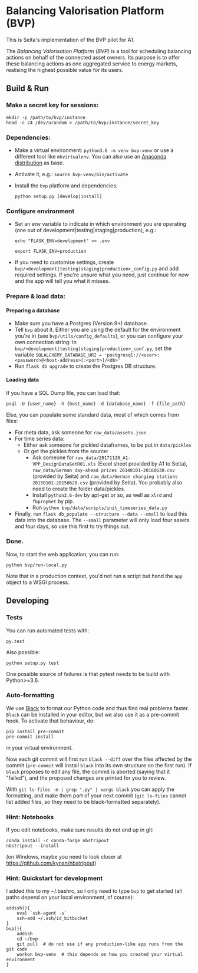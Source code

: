 # Balancing Valorisation Platform (BVP)

This is Seita's implementation of the BVP pilot for A1.

The *Balancing Valorisation Platform (BVP)* is a tool for scheduling balancing actions on behalf of the connected asset owners.
Its purpose is to offer these balancing actions as one aggregated service to energy markets, realising the highest possible value for its users.


## Build & Run


### Make a secret key for sessions:

    mkdir -p /path/to/bvp/instance
    head -c 24 /dev/urandom > /path/to/bvp/instance/secret_key


### Dependencies:

* Make a virtual environment: `python3.6 -m venv bvp-venv` or use a different tool like `mkvirtualenv`. You can also use
  an [Anaconda distribution](https://conda.io/docs/user-guide/tasks/manage-environments.html) as base.
* Activate it, e.g.: `source bvp-venv/bin/activate`
* Install the `bvp` platform and dependencies:

      python setup.py [develop|install]



### Configure environment

* Set an env variable to indicate in which environment you are operating (one out of development|testing|staging|production), e.g.:

    `echo "FLASK_ENV=development" >> .env`
    
    `export FLASK_ENV=production`
* If you need to customise settings, create `bvp/<development|testing|staging|production>_config.py` and add required settings.
  If you're unsure what you need, just continue for now and the app will tell you what it misses.


### Prepare & load data:

#### Preparing a database

* Make sure you have a Postgres (Version 9+) database.
* Tell `bvp` about it. Either you are using the default for the environment you're in (see `bvp/utils/config_defaults`),
   or you can configure your own connection string: In `bvp/<development|testing|staging|production>_conf.py`,
  set the variable `SQLALCHEMY_DATABASE_URI = 'postgresql://<user>:<password>@<host-address>[:<port>]/<db>'`
* Run `flask db upgrade` to create the Postgres DB structure.


#### Loading data

If you have a SQL Dump file, you can load that:

    psql -U {user_name} -h {host_name} -d {database_name} -f {file_path}
    
Else, you can populate some standard data, most of which comes from files:

* For meta data, ask someone for `raw_data/assets.json`
* For time series data: 
  - Either ask someone for pickled dataframes, to be put in `data/pickles`
  - Or get the pickles from the source:
     - Ask someone for `raw_data/20171120_A1-VPP_DesignDataSetR01.xls` (Excel sheet provided by A1 to Seita),
       `raw_data/German day-ahead prices 20140101-20160630.csv` (provided by Seita)
       and `raw_data/German charging stations 20150101-20150620.csv` (provided by Seita).
       You probably also need to create the folder data/pickles.
    - Install `python3.6-dev` by apt-get or so, as well as `xlrd` and `fbprophet` by pip.
    - Run `python bvp/data/scripts/init_timeseries_data.py`
* Finally, run `flask db_populate --structure --data --small` to load this data into the database.
  The `--small` parameter will only load four assets and four days, so use this first to try things out.


### Done.

Now, to start the web application, you can run:

    python bvp/run-local.py
    
Note that in a production context, you'd not run a script but hand the `app` object to a WSGI process.


## Developing

### Tests

You can run automated tests with:

    py.test

Also possible:

    python setup.py test
    
One possible source of failures is that pytest needs to be build with Python>=3.6.


### Auto-formatting

We use [Black](https://github.com/ambv/black) to format our Python code and thus find real problems faster.
`Black` can be installed in your editor, but we also use it as a pre-commit hook. To activate that behaviour, do:

    pip install pre-commit
    pre-commit install

in your virtual environment.

Now each git commit will first run `black --diff` over the files affected by the commit
(`pre-commit` will install `black` into its own structure on the first run).
If `black` proposes to edit any file, the commit is aborted (saying that it "failed"), 
and the proposed changes are printed for you to review.

With `git ls-files -m | grep ".py" | xargs black` you can apply the formatting, 
and make them part of your next commit (`git ls-files` cannot list added files,
so they need to be black-formatted separately).


### Hint: Notebooks

If you edit notebooks, make sure results do not end up in git:

    conda install -c conda-forge nbstripout
    nbstripout --install

(on Windows, maybe you need to look closer at https://github.com/kynan/nbstripout)


### Hint: Quickstart for development

I added this to my ~/.bashrc, so I only need to type `bvp` to get started (all paths depend on your local environment, of course):

    addssh(){
        eval `ssh-agent -s`
        ssh-add ~/.ssh/id_bitbucket
    }
    bvp(){
        addssh
        cd ~/bvp  
        git pull  # do not use if any production-like app runs from the git code                                                                                                                                                                     
        workon bvp-venv  # this depends on how you created your virtual environment
    }
